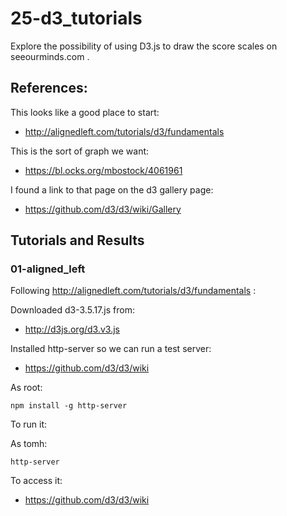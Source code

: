 # 25-d3_tutorials

Explore the possibility of using D3.js to draw the score scales on seeourminds.com .

## References:

This looks like a good place to start:

- http://alignedleft.com/tutorials/d3/fundamentals

This is the sort of graph we want:

- https://bl.ocks.org/mbostock/4061961

I found a link to that page on the d3 gallery page:

- https://github.com/d3/d3/wiki/Gallery

## Tutorials and Results

### 01-aligned_left

Following http://alignedleft.com/tutorials/d3/fundamentals :

Downloaded d3-3.5.17.js from:

- http://d3js.org/d3.v3.js

Installed http-server so we can run a test server:

- https://github.com/d3/d3/wiki

As root:
```
npm install -g http-server
```

To run it:

As tomh:
```
http-server
```

To access it:

- https://github.com/d3/d3/wiki




